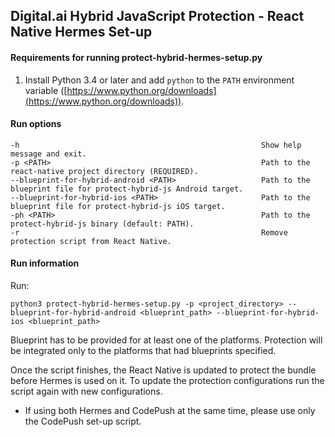 ## Digital.ai Hybrid JavaScript Protection - React Native Hermes Set-up

#### Requirements for running protect-hybrid-hermes-setup.py
1. Install Python 3.4 or later and add `python` to the `PATH` environment variable ([https://www.python.org/downloads](https://www.python.org/downloads)).

#### Run options
```
-h                                                      Show help message and exit.
-p <PATH>                                               Path to the react-native project directory (REQUIRED).
--blueprint-for-hybrid-android <PATH>                   Path to the blueprint file for protect-hybrid-js Android target.
--blueprint-for-hybrid-ios <PATH>                       Path to the blueprint file for protect-hybrid-js iOS target.
-ph <PATH>                                              Path to the protect-hybrid-js binary (default: PATH).
-r                                                      Remove protection script from React Native.
```
#### Run information
Run:
```
python3 protect-hybrid-hermes-setup.py -p <project_directory> --blueprint-for-hybrid-android <blueprint_path> --blueprint-for-hybrid-ios <blueprint_path>
```

Blueprint has to be provided for at least one of the platforms. Protection will be integrated only to the platforms that had blueprints specified.

Once the script finishes, the React Native is updated to protect the bundle before Hermes is used on it.
To update the protection configurations run the script again with new configurations.

* If using both Hermes and CodePush at the same time, please use only the CodePush set-up script. 
